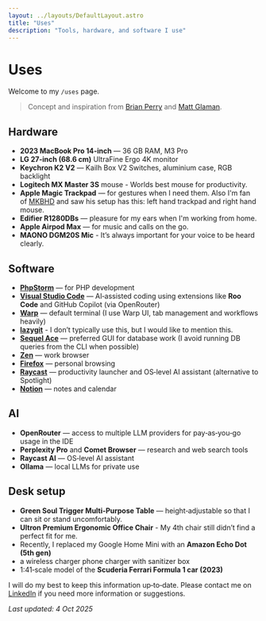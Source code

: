 ```yaml
---
layout: ../layouts/DefaultLayout.astro
title: "Uses"
description: "Tools, hardware, and software I use"
---
```


# Uses

Welcome to my `/uses` page.

> Concept and inspiration from [Brian Perry](https://www.brianperry.dev/uses/) and [Matt Glaman](https://mglaman.dev/uses).

## Hardware

-   **2023 MacBook Pro 14‑inch** — 36 GB RAM, M3 Pro
-   **LG 27‑inch (68.6 cm)** UltraFine Ergo 4K monitor
-   **Keychron K2 V2** — Kailh Box V2 Switches, aluminium case, RGB backlight
-   **Logitech MX Master 3S** mouse - Worlds best mouse for productivity.
-   **Apple Magic Trackpad** — for gestures when I need them. Also I'm fan of [MKBHD](https://www.youtube.com/user/marquesbrownlee) and saw his setup has this: left hand trackpad and right hand mouse.
-   **Edifier R1280DBs** — pleasure for my ears when I'm working from home.
-   **Apple Airpod Max** — for music and calls on the go.
-   **MAONO DGM20S Mic** - It’s always important for your voice to be heard clearly.

## Software

-   **[PhpStorm](https://www.jetbrains.com/phpstorm/)** — for PHP development
-   **[Visual Studio Code](https://code.visualstudio.com/)** — AI‑assisted coding using extensions like **Roo Code** and GitHub Copilot (via OpenRouter)
-   **[Warp](https://www.warp.dev/)** — default terminal (I use Warp UI, tab management and workflows heavily)
-   **[lazygit](https://github.com/jesseduffield/lazygit)** - I don’t typically use this, but I would like to mention this.
-   **[Sequel Ace](https://sequel-ace.com/)** — preferred GUI for database work (I avoid running DB queries from the CLI when possible)
-   **[Zen](https://zen-browser.app/)** — work browser
-   **[Firefox](https://www.firefox.com/en-US/)** — personal browsing
-   **[Raycast](https://www.raycast.com/pro)** — productivity launcher and OS‑level AI assistant (alternative to Spotlight)
-   **[Notion](https://www.notion.so/)** — notes and calendar

## AI

-   **OpenRouter** — access to multiple LLM providers for pay‑as‑you‑go usage in the IDE
-   **Perplexity Pro** and **Comet Browser** — research and web search tools
-   **Raycast AI** — OS‑level AI assistant
-   **Ollama** — local LLMs for private use

## Desk setup

-   **Green Soul Trigger Multi‑Purpose Table** — height‑adjustable so that I can sit or stand uncomfortably.
-   **Ultron Premium Ergonomic Office Chair** - My 4th chair still didn’t find a perfect fit for me.
-   Recently, I replaced my Google Home Mini with an **Amazon Echo Dot (5th gen)**
-   a wireless charger phone charger with sanitizer box
-   1:41‑scale model of the **Scuderia Ferrari Formula 1 car (2023)**

I will do my best to keep this information up‑to‑date. Please contact me on [LinkedIn](https://www.linkedin.com/in/abhisekmazumdar) if you need more information or suggestions.

<em>Last updated: 4 Oct 2025</em>
